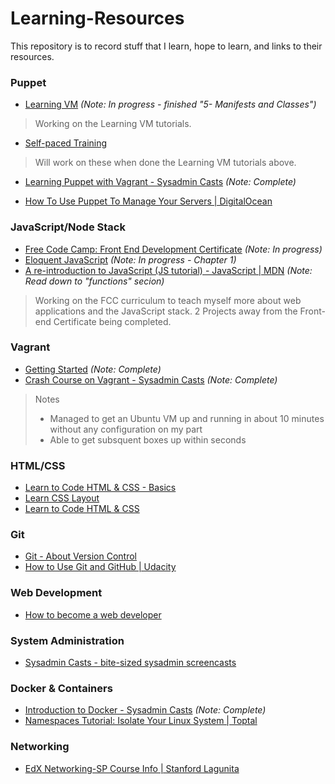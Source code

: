 # Learning-Resources
This repository is to record stuff that I learn, hope to learn, and links to their resources.

### Puppet
- [Learning VM](https://learn.puppet.com/) *(Note: In progress - finished "5- Manifests and Classes")*

> Working on the Learning VM tutorials.

- [Self-paced Training](https://learn.puppet.com/category/self-paced-training)

>Will work on these when done the Learning VM tutorials above.

- [Learning Puppet with Vagrant - Sysadmin Casts](https://sysadmincasts.com/episodes/8-learning-puppet-with-vagrant) *(Note: Complete)*

- [How To Use Puppet To Manage Your Servers | DigitalOcean](https://www.digitalocean.com/community/tutorial_series/how-to-use-puppet-to-manage-your-servers-2)

### JavaScript/Node Stack
- [Free Code Camp: Front End Development Certificate](www.freecodecamp.com) *(Note: In progress)*
- [Eloquent JavaScript](http://eloquentjavascript.net/) *(Note: In progress - Chapter 1)*
- [A re-introduction to JavaScript (JS tutorial) - JavaScript | MDN](https://developer.mozilla.org/en-US/docs/Web/JavaScript/A_re-introduction_to_JavaScript) *(Note: Read down to "functions" secion)*

>Working on the FCC curriculum to teach myself more about web applications and the JavaScript stack. 2 Projects away from the Front-end Certificate being completed.

### Vagrant
- [Getting Started](https://www.vagrantup.com/docs/getting-started/) *(Note: Complete)*
- [Crash Course on Vagrant - Sysadmin Casts](https://sysadmincasts.com/episodes/42-crash-course-on-vagrant-revised) *(Note: Complete)*

> Notes
> - Managed to get an Ubuntu VM up and running in about 10 minutes without any configuration on my part
> - Able to get subsquent boxes up within seconds

### HTML/CSS
- [Learn to Code HTML & CSS - Basics](http://learn.shayhowe.com/html-css/)
- [Learn CSS Layout](http://learnlayout.com/)
- [Learn to Code HTML & CSS](http://learn.shayhowe.com/)

### Git
- [Git - About Version Control](https://git-scm.com/book/en/v2/Getting-Started-About-Version-Control)
- [How to Use Git and GitHub | Udacity](https://www.udacity.com/course/how-to-use-git-and-github--ud775)

### Web Development
- [How to become a web developer](http://aestheticio.com/how-to-become-a-web-developer-part-1/)

### System Administration
- [Sysadmin Casts - bite-sized sysadmin screencasts](https://sysadmincasts.com/)

### Docker & Containers
- [Introduction to Docker - Sysadmin Casts](https://sysadmincasts.com/episodes/31-introduction-to-docker) *(Note: Complete)*
- [Namespaces Tutorial: Isolate Your Linux System | Toptal](https://www.toptal.com/linux/separation-anxiety-isolating-your-system-with-linux-namespaces)

### Networking

- [EdX Networking-SP Course Info | Stanford Lagunita](https://lagunita.stanford.edu/courses/Engineering/Networking-SP/SelfPaced/)
